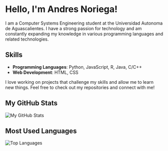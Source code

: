 # Hello, I'm Andres Noriega!

I am a Computer Systems Engineering student at the Universidad Autonoma de Aguascalientes. I have a strong passion for technology and am constantly expanding my knowledge in various programming languages and related technologies.

## Skills
- **Programming Languages**: Python, JavaScript, R, Java, C/C++
- **Web Development**: HTML, CSS

I love working on projects that challenge my skills and allow me to learn new things. Feel free to check out my repositories and connect with me!

## My GitHub Stats
![My GitHub Stats](https://github-readme-stats.vercel.app/api?username=afuhsl&show_icons=true&count_private=true&hide=prs)

## Most Used Languages
![Top Languages](https://github-readme-stats.vercel.app/api/top-langs/?username=afuhsl&layout=compact)
